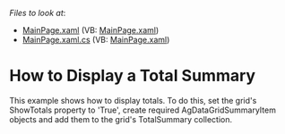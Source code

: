 <!-- default file list -->
*Files to look at*:

* [MainPage.xaml](./CS/AgDataGrid_TotalSummary/MainPage.xaml) (VB: [MainPage.xaml](./VB/AgDataGrid_TotalSummary/MainPage.xaml))
* [MainPage.xaml.cs](./CS/AgDataGrid_TotalSummary/MainPage.xaml.cs) (VB: [MainPage.xaml](./VB/AgDataGrid_TotalSummary/MainPage.xaml))
<!-- default file list end -->
# How to Display a Total Summary


<p>This example shows how to display totals. To do this, set the grid's ShowTotals property to 'True', create required AgDataGridSummaryItem objects and add them to the grid's TotalSummary collection.</p>

<br/>



